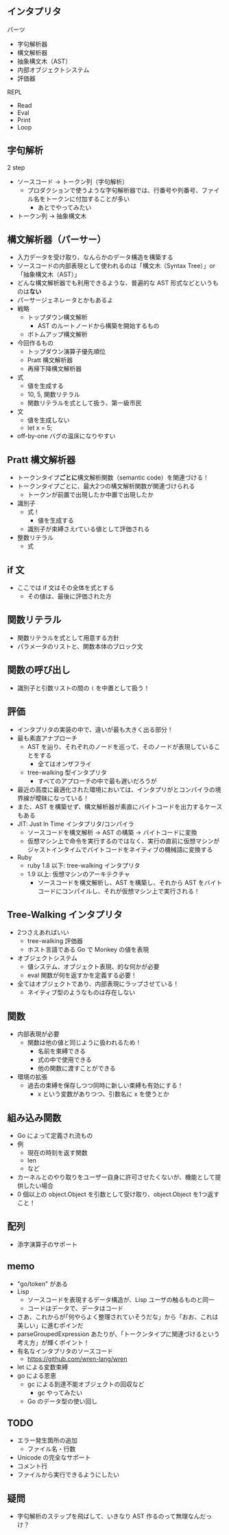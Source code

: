## インタプリタ

パーツ

- 字句解析器
- 構文解析器
- 抽象構文木（AST）
- 内部オブジェクトシステム
- 評価器

REPL

- Read
- Eval
- Print
- Loop

## 字句解析

2 step 

- ソースコード → トークン列（字句解析）
  - プロダクションで使うような字句解析器では、行番号や列番号、ファイル名をトークンに付加することが多い
    - あとでやってみたい
- トークン列 → 抽象構文木


## 構文解析器（パーサー）

- 入力データを受け取り、なんらかのデータ構造を構築する
- ソースコードの内部表現として使われるのは「構文木（Syntax Tree）」or「抽象構文木（AST）」
- どんな構文解析器でも利用できるような、普遍的な AST 形式などというものは**ない**
- パーサージェネレータとかもあるよ
- 戦略
  - トップダウン構文解析
    - AST のルートノードから構築を開始するもの
  - ボトムアップ構文解析
- 今回作るもの
  - トップダウン演算子優先順位
  - Pratt 構文解析器
  - 再帰下降構文解析器
- 式
  - 値を生成する
  - 10, 5, 関数リテラル
  - 関数リテラルを式として扱う、第一級市民
- 文
  - 値を生成しない
  - let x = 5;
- off-by-one バグの温床になりやすい

## Pratt 構文解析器

- トークンタイプ**ごとに**構文解析関数（semantic code）を関連づける！
- トークンタイプごとに、最大2つの構文解析関数が関連づけられる
  - トークンが前置で出現したか中置で出現したか
- 識別子
  - 式！
    - 値を生成する
  - 識別子が束縛さえrている値として評価される
- 整数リテラル
  - 式

## if 文

- ここでは if 文はその全体を式とする
  - その値は、最後に評価された方

## 関数リテラル

- 関数リテラルを式として用意する方針
- パラメータのリストと、関数本体のブロック文

## 関数の呼び出し

- 識別子と引数リストの間の `(` を中置として扱う！

## 評価

- インタプリタの実装の中で、違いが最も大きく出る部分！
- 最も素直アナプローチ
  - AST を辿り、それぞれのノードを巡って、そのノードが表現していることをする
    - 全てはオンザフライ
  - tree-walking 型インタプリタ
    - すべてのアプローチの中で最も遅いだろうが
- 最近の高度に最適化された環境においては、インタプリがとコンパイラの境界線が曖昧になっている！
- また、AST を構築せず、構文解析器が素直にバイトコードを出力するケースもある
- JIT: Just In Time インタプリタ/コンパイラ
  - ソースコードを構文解析 → AST の構築 → バイトコードに変換
  - 仮想マシン上で命令を実行するのではなく、実行の直前に仮想マシンがジャストインタイムでバイトコードをネイティブの機械語に変換する
- Ruby
  - ruby 1.8 以下: tree-walking インタプリタ
  - 1.9 以上: 仮想マシンのアーキテクチャ
    - ソースコードを構文解析し、AST を構築し、それから AST をバイトコードにコンパイルし、それが仮想マシン上で実行される！

## Tree-Walking インタプリタ

- 2つさえあればいい
  - tree-walking 評価器
  - ホスト言語である Go で Monkey の値を表現
- オブジェクトシステム
  - 値システム、オブジェクト表現、的な何かが必要
  - eval 関数が何を返すかを定義する必要！
- 全てはオブジェクトであり、内部表現にラップさせている！
  - ネイティブ型のようなものは存在しない

## 関数

- 内部表現が必要
  - 関数は他の値と同じように扱われるため！
    - 名前を束縛できる
    - 式の中で使用できる
    - 他の関数に渡すことができる
- 環境の拡張
  - 過去の束縛を保存しつつ同時に新しい束縛も有効にする！
    - x という変数がありつつ、引数名に x を使うとか

## 組み込み関数

- Go によって定義され流もの
- 例
  - 現在の時刻を返す関数
  - len
  - など
- カーネルとのやり取りをユーザー自身に許可させたくないが、機能として提供したい場合
- 0 個以上の object.Object を引数として受け取り、object.Object を1つ返すこと！

## 配列

- 添字演算子のサポート


## memo

- "go/token" がある
- Lisp
  - ソースコードを表現するデータ構造が、Lisp ユーザの触るものと同一
  - コードはデータで、データはコード
- さあ、これからが｢何やらよく整理されていそうだな」から「おお、これは美しい」に進むポインだ
- parseGroupedExpression あたりが、「トークンタイプに関連づけるという考え方」が輝くポイント！
- 有名なインタプリタのソースコード
  - https://github.com/wren-lang/wren
- let による変数束縛
- go による恩恵
  - gc による到達不能オブジェクトの回収など
    - gc やってみたい
  - Go のデータ型の使い回し

## TODO

- エラー発生箇所の追加
  - ファイル名・行数
- Unicode の完全なサポート
- コメント行
- ファイルから実行できるようにしたい

## 疑問

- 字句解析のステップを飛ばして、いきなり AST 作るのって無理なんだっけ？
